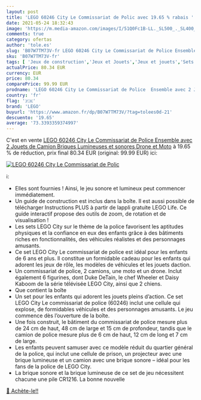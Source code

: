 ```yaml
---
layout: post
title: 'LEGO 60246 City Le Commissariat de Polic avec 19.65 % rabais '
date: 2021-05-24 18:32:43
image: 'https://m.media-amazon.com/images/I/51Q0Fc1B-LL._SL500_._SL400_.jpg'
comments: true
category: ofertas
author: 'tole.es'
slug: 'B07W7TM73V-fr LEGO 60246 City Le Commissariat de Police Ensemble avec 2...'
sku: 'B07W7TM73V-fr'
tags: [ 'Jeux de construction','Jeux et Jouets','Jeux et jouets','Sets de jeux de construction','lego', ]
actualPrice: 80.34 EUR
currency: EUR
price: 80.34
comparePrice: 99.99 EUR
prodname: 'LEGO 60246 City Le Commissariat de Police  Ensemble avec 2 Jouets de Camion  Briques Lumineuses et sonores  Drone et Moto'
country: 'fr'
flag: '🇫🇷'
brand: 'LEGO'
buyurl: 'https://www.amazon.fr/dp/B07W7TM73V/?tag=tolees0d-21'
descuento: '19.65'
average: '73.3393359374997'
---
```


C'est en vente [LEGO 60246 City Le Commissariat de Police  Ensemble avec 2 Jouets de Camion  Briques Lumineuses et sonores  Drone et Moto](https://www.amazon.fr/dp/B07W7TM73V/?tag=tolees0d-21)  à  19.65 % de réduction, prix final  80.34 EUR (original: 99.99 EUR) ici:

[![LEGO 60246 City Le Commissariat de Polic](https://m.media-amazon.com/images/I/51Q0Fc1B-LL._SL500_._SL400_.jpg)](https://www.amazon.fr/dp/B07W7TM73V/?tag=tolees0d-21)

ℹ️:

- Elles sont fournies ! Ainsi, le jeu sonore et lumineux peut commencer immédiatement.
- Un guide de construction est inclus dans la boîte. Il est aussi possible de télécharger Instructions PLUS à partir de lappli gratuite LEGO Life. Ce guide interactif propose des outils de zoom, de rotation et de visualisation !
- Les sets LEGO City sur le thème de la police favorisent les aptitudes physiques et la confiance en eux des enfants grâce à des bâtiments riches en fonctionnalités, des véhicules réalistes et des personnages amusants.
- Ce set LEGO City Le commissariat de police est idéal pour les enfants de 6 ans et plus. Il constitue un formidable cadeau pour les enfants qui adorent les jeux de rôle, les modèles de véhicules et les jouets daction.
- Un commissariat de police, 2 camions, une moto et un drone. Inclut également 6 figurines, dont Duke DeTain, le chef Wheeler et Daisy Kaboom de la série télévisée LEGO City, ainsi que 2 chiens.
- Que contient la boîte
- Un set pour les enfants qui adorent les jouets pleins d’action. Ce set LEGO City Le commissariat de police (60246) inclut une cellule qui explose, de formidables véhicules et des personnages amusants. Le jeu commence dès l’ouverture de la boîte.
- Une fois construit, le bâtiment du commissariat de police mesure plus de 24 cm de haut, 48 cm de large et 15 cm de profondeur, tandis que le camion de police mesure plus de 6 cm de haut, 12 cm de long et 7 cm de large.
- Les enfants peuvent samuser avec ce modèle réduit du quartier général de la police, qui inclut une cellule de prison, un projecteur avec une brique lumineuse et un camion avec une brique sonore – idéal pour les fans de la police de LEGO City.
- La brique sonore et la brique lumineuse de ce set de jeu nécessitent chacune une pile CR1216. La bonne nouvelle

[🛒 Achète-le!!](https://www.amazon.fr/dp/B07W7TM73V/?tag=tolees0d-21)
